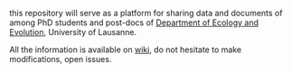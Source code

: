 this repository will serve as a platform for sharing data and documents of among PhD students and post-docs of [Department of Ecology and Evolution](http://www.unil.ch/dee/home.html), University of Lausanne.

All the information is available on [wiki](https://github.com/KamilSJaron/DEE_assistants/wiki), do not hesitate to make modifications, open issues.
